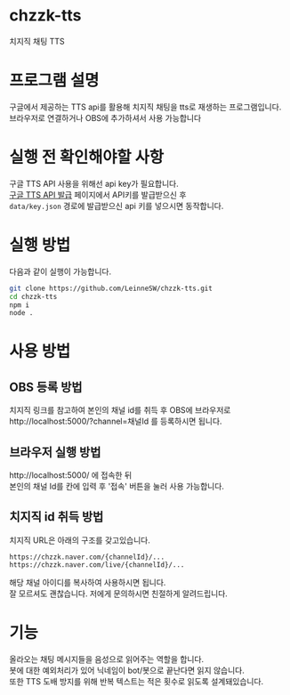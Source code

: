 # chzzk-tts
치지직 채팅 TTS

# 프로그램 설명
구글에서 제공하는 TTS api를 활용해 치지직 채팅을 tts로 재생하는 프로그램입니다.  
브라우저로 연결하거나 OBS에 추가하셔서 사용 가능합니다

# 실행 전 확인해야할 사항
구글 TTS API 사용을 위해선 api key가 필요합니다.  
[구글 TTS API 발급](https://cloud.google.com/text-to-speech/) 페이지에서 API키를 발급받으신 후  
`data/key.json` 경로에 발급받으신 api 키를 넣으시면 동작합니다.

# 실행 방법
다음과 같이 실행이 가능합니다.
```bash
git clone https://github.com/LeinneSW/chzzk-tts.git
cd chzzk-tts
npm i
node .
```

# 사용 방법
## OBS 등록 방법
치지직 링크를 참고하여 본인의 채널 id를 취득 후
OBS에 브라우저로 http://localhost:5000/?channel=채널Id 를 등록하시면 됩니다.
## 브라우저 실행 방법
http://localhost:5000/ 에 접속한 뒤  
본인의 채널 Id를 칸에 입력 후 '접속' 버튼을 눌러 사용 가능합니다.

## 치지직 id 취득 방법
치지직 URL은 아래의 구조를 갖고있습니다.
```
https://chzzk.naver.com/{channelId}/...
https://chzzk.naver.com/live/{channelId}/...
```
해당 채널 아이디를 복사하여 사용하시면 됩니다.  
잘 모르셔도 괜찮습니다. 저에게 문의하시면 친절하게 알려드립니다.

# 기능
올라오는 채팅 메시지들을 음성으로 읽어주는 역할을 합니다.  
봇에 대한 예외처리가 있어 닉네임이 bot/봇으로 끝난다면 읽지 않습니다.  
또한 TTS 도배 방지를 위해 반복 텍스트는 적은 횟수로 읽도록 설계돼있습니다.